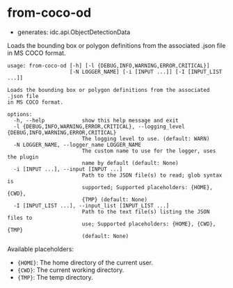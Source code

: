 # from-coco-od

* generates: idc.api.ObjectDetectionData

Loads the bounding box or polygon definitions from the associated .json file in MS COCO format.

```
usage: from-coco-od [-h] [-l {DEBUG,INFO,WARNING,ERROR,CRITICAL}]
                    [-N LOGGER_NAME] [-i [INPUT ...]] [-I [INPUT_LIST ...]]

Loads the bounding box or polygon definitions from the associated .json file
in MS COCO format.

options:
  -h, --help            show this help message and exit
  -l {DEBUG,INFO,WARNING,ERROR,CRITICAL}, --logging_level {DEBUG,INFO,WARNING,ERROR,CRITICAL}
                        The logging level to use. (default: WARN)
  -N LOGGER_NAME, --logger_name LOGGER_NAME
                        The custom name to use for the logger, uses the plugin
                        name by default (default: None)
  -i [INPUT ...], --input [INPUT ...]
                        Path to the JSON file(s) to read; glob syntax is
                        supported; Supported placeholders: {HOME}, {CWD},
                        {TMP} (default: None)
  -I [INPUT_LIST ...], --input_list [INPUT_LIST ...]
                        Path to the text file(s) listing the JSON files to
                        use; Supported placeholders: {HOME}, {CWD}, {TMP}
                        (default: None)
```

Available placeholders:

* `{HOME}`: The home directory of the current user.
* `{CWD}`: The current working directory.
* `{TMP}`: The temp directory.
